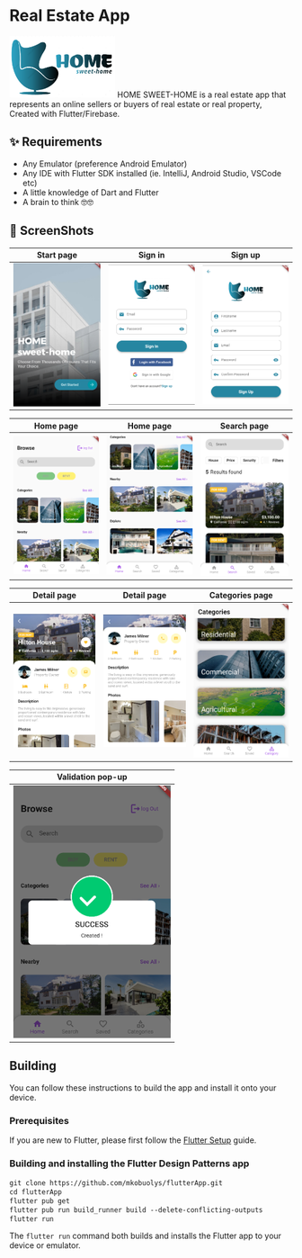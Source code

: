 # Real Estate App
<img src="assets/images/logo.png" height="110px"/>
HOME SWEET-HOME is a real estate app that represents an online sellers or buyers of real estate or real property, Created with Flutter/Firebase.

## ✨ Requirements
* Any Emulator (preference Android Emulator)
* Any IDE with Flutter SDK installed (ie. IntelliJ, Android Studio, VSCode etc)
* A little knowledge of Dart and Flutter
* A brain to think 🤓🤓

## 📸 ScreenShots
| Start page | Sign in | Sign up|
|------|------|-------|
|<img src="assets/home-sweet-home/1.PNG"  width="333">|<img src="assets/home-sweet-home/2.PNG" width="333">|<img  src="assets/home-sweet-home/3.PNG" width="333">|

| Home page | Home page| Search page |
|------|-------|-------|
|<img src="assets/home-sweet-home/4.PNG" width="333">|<img src="assets/home-sweet-home/5.PNG" width="333">|<img src="assets/home-sweet-home/6.PNG" width="333">|

| Detail page| Detail page | Categories page|
|------|-------|-------|
|<img src="assets/home-sweet-home/7.PNG" width="333">|<img src="assets/home-sweet-home/8.PNG" width="333">|<img src="assets/home-sweet-home/9.PNG" width="333">|

| Validation pop-up |
|------|
|<img src="assets/home-sweet-home/10.PNG" width="280">|

## Building

You can follow these instructions to build the app and install it onto your device.

### Prerequisites

If you are new to Flutter, please first follow the [Flutter Setup](https://flutter.dev/setup/) guide.

### Building and installing the Flutter Design Patterns app

```
git clone https://github.com/mkobuolys/flutterApp.git
cd flutterApp
flutter pub get
flutter pub run build_runner build --delete-conflicting-outputs
flutter run
```

The `flutter run` command both builds and installs the Flutter app to your device or emulator.
